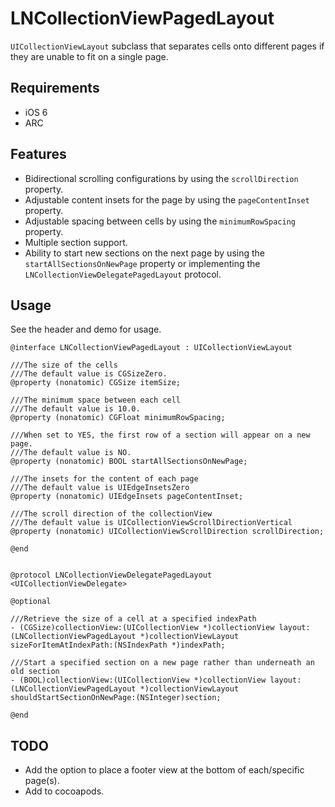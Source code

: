 LNCollectionViewPagedLayout
===========================

`UICollectionViewLayout` subclass that separates cells onto different pages if they are unable to fit on a single page.  

Requirements
---
- iOS 6  
- ARC  

Features
---
- Bidirectional scrolling configurations by using the `scrollDirection` property.  
- Adjustable content insets for the page by using the `pageContentInset` property.  
- Adjustable spacing between cells by using the `minimumRowSpacing` property.  
- Multiple section support.  
- Ability to start new sections on the next page by using the `startAllSectionsOnNewPage` property or implementing the `LNCollectionViewDelegatePagedLayout` protocol.

Usage
---
See the header and demo for usage.

	@interface LNCollectionViewPagedLayout : UICollectionViewLayout
	
	///The size of the cells
	///The default value is CGSizeZero.
	@property (nonatomic) CGSize itemSize;
	
	///The minimum space between each cell
	///The default value is 10.0.
	@property (nonatomic) CGFloat minimumRowSpacing;
	
	///When set to YES, the first row of a section will appear on a new page.
	///The default value is NO.
	@property (nonatomic) BOOL startAllSectionsOnNewPage;
	
	///The insets for the content of each page
	///The default value is UIEdgeInsetsZero
	@property (nonatomic) UIEdgeInsets pageContentInset;
	
	///The scroll direction of the collectionView
	///The default value is UICollectionViewScrollDirectionVertical
	@property (nonatomic) UICollectionViewScrollDirection scrollDirection;
	
	@end
	
	
	@protocol LNCollectionViewDelegatePagedLayout <UICollectionViewDelegate>
	
	@optional
	
	///Retrieve the size of a cell at a specified indexPath
	- (CGSize)collectionView:(UICollectionView *)collectionView layout:(LNCollectionViewPagedLayout *)collectionViewLayout sizeForItemAtIndexPath:(NSIndexPath *)indexPath;
	
	///Start a specified section on a new page rather than underneath an old section
	- (BOOL)collectionView:(UICollectionView *)collectionView layout:(LNCollectionViewPagedLayout *)collectionViewLayout shouldStartSectionOnNewPage:(NSInteger)section;
	
	@end


TODO
---  
- Add the option to place a footer view at the bottom of each/specific page(s).  
- Add to cocoapods.  
